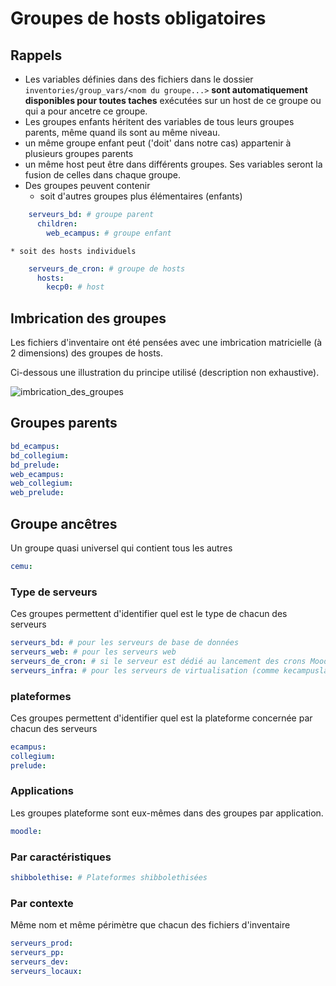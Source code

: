 # Groupes de hosts obligatoires

## Rappels

* Les variables définies dans des fichiers dans le dossier `inventories/group_vars/<nom du groupe...>`
  **sont automatiquement disponibles pour toutes taches** exécutées
  sur un host de ce groupe ou qui a pour ancetre ce groupe.
* Les groupes enfants héritent des variables de tous leurs groupes parents, même quand ils sont au même niveau.
* un même groupe enfant peut ('doit' dans notre cas) appartenir à plusieurs groupes parents
* un même host peut être dans différents groupes. Ses variables seront la fusion de celles dans chaque groupe.
* Des groupes peuvent contenir
    * soit d'autres groupes plus élémentaires (enfants)
```yaml
    serveurs_bd: # groupe parent
      children:
        web_ecampus: # groupe enfant
```
    * soit des hosts individuels
```yaml
    serveurs_de_cron: # groupe de hosts
      hosts:
        kecp0: # host
```

## Imbrication des groupes

Les fichiers d'inventaire ont été pensées avec une imbrication matricielle (à 2 dimensions) des groupes de hosts.

Ci-dessous une illustration du principe utilisé (description non exhaustive).

![imbrication_des_groupes](imbrication_des_groupes.png)

## Groupes parents

```yaml
bd_ecampus:
bd_collegium:
bd_prelude:
web_ecampus:
web_collegium:
web_prelude:
```

## Groupe ancêtres

Un groupe quasi universel qui contient tous les autres

```yaml
cemu:
```

### Type de serveurs

Ces groupes permettent d'identifier quel est le type de chacun des serveurs

```yaml
serveurs_bd: # pour les serveurs de base de données
serveurs_web: # pour les serveurs web
serveurs_de_cron: # si le serveur est dédié au lancement des crons Moodle
serveurs_infra: # pour les serveurs de virtualisation (comme kecampuslast)
```

### plateformes

Ces groupes permettent d'identifier quel est la plateforme concernée par chacun des serveurs

```yaml
ecampus:
collegium:
prelude:
```

### Applications

Les groupes plateforme sont eux-mêmes dans des groupes par application.

```yaml
moodle:
```

### Par caractéristiques

```yaml
shibbolethise: # Plateformes shibbolethisées
```

### Par contexte

Même nom et même périmètre que chacun des fichiers d'inventaire

```yaml
serveurs_prod:
serveurs_pp:
serveurs_dev:
serveurs_locaux:
```
